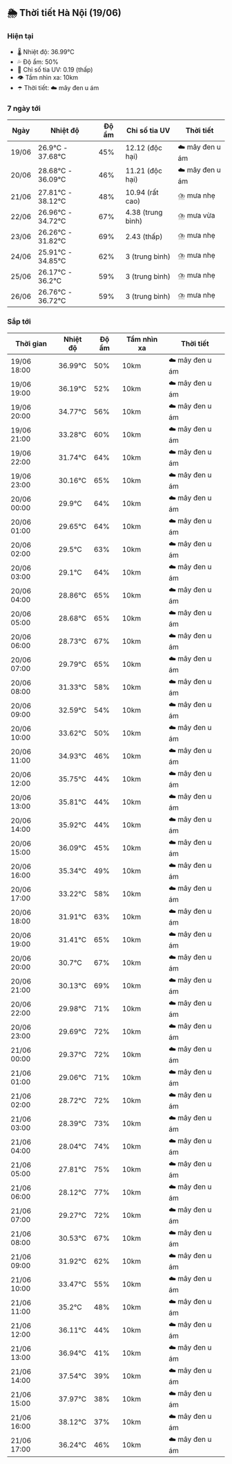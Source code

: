 ## 🌦️ Thời tiết Hà Nội (19/06)

### Hiện tại

- 🌡️ Nhiệt độ: 36.99℃
- 💦 Độ ẩm: 50%
- 🌟 Chỉ số tia UV: 0.19 (thấp)
- 👁️ Tầm nhìn xa: 10km
- ☂️ Thời tiết: ☁️ mây đen u ám

### 7 ngày tới

| Ngày | Nhiệt độ | Độ ẩm | Chỉ số tia UV | Thời tiết |
| --- | --- | --- | --- | --- |
| 19/06 | 26.9℃ - 37.68℃ | 45% | 12.12 (độc hại) | ☁️ mây đen u ám |
| 20/06 | 28.68℃ - 36.09℃ | 46% | 11.21 (độc hại) | ☁️ mây đen u ám |
| 21/06 | 27.81℃ - 38.12℃ | 48% | 10.94 (rất cao) | ⛈️ mưa nhẹ |
| 22/06 | 26.96℃ - 34.72℃ | 67% | 4.38 (trung bình) | ⛈️ mưa vừa |
| 23/06 | 26.26℃ - 31.82℃ | 69% | 2.43 (thấp) | ⛈️ mưa nhẹ |
| 24/06 | 25.91℃ - 34.85℃ | 62% | 3 (trung bình) | ⛈️ mưa nhẹ |
| 25/06 | 26.17℃ - 36.2℃ | 59% | 3 (trung bình) | ⛈️ mưa nhẹ |
| 26/06 | 26.76℃ - 36.72℃ | 59% | 3 (trung bình) | ⛈️ mưa nhẹ |

### Sắp tới

| Thời gian | Nhiệt độ | Độ ẩm | Tầm nhìn xa | Thời tiết |
| --- | --- | --- | --- | --- |
| 19/06 18:00 | 36.99℃ | 50% | 10km | ☁️ mây đen u ám |
| 19/06 19:00 | 36.19℃ | 52% | 10km | ☁️ mây đen u ám |
| 19/06 20:00 | 34.77℃ | 56% | 10km | ☁️ mây đen u ám |
| 19/06 21:00 | 33.28℃ | 60% | 10km | ☁️ mây đen u ám |
| 19/06 22:00 | 31.74℃ | 64% | 10km | ☁️ mây đen u ám |
| 19/06 23:00 | 30.16℃ | 65% | 10km | ☁️ mây đen u ám |
| 20/06 00:00 | 29.9℃ | 64% | 10km | ☁️ mây đen u ám |
| 20/06 01:00 | 29.65℃ | 64% | 10km | ☁️ mây đen u ám |
| 20/06 02:00 | 29.5℃ | 63% | 10km | ☁️ mây đen u ám |
| 20/06 03:00 | 29.1℃ | 64% | 10km | ☁️ mây đen u ám |
| 20/06 04:00 | 28.86℃ | 65% | 10km | ☁️ mây đen u ám |
| 20/06 05:00 | 28.68℃ | 65% | 10km | ☁️ mây đen u ám |
| 20/06 06:00 | 28.73℃ | 67% | 10km | ☁️ mây đen u ám |
| 20/06 07:00 | 29.79℃ | 65% | 10km | ☁️ mây đen u ám |
| 20/06 08:00 | 31.33℃ | 58% | 10km | ☁️ mây đen u ám |
| 20/06 09:00 | 32.59℃ | 54% | 10km | ☁️ mây đen u ám |
| 20/06 10:00 | 33.62℃ | 50% | 10km | ☁️ mây đen u ám |
| 20/06 11:00 | 34.93℃ | 46% | 10km | ☁️ mây đen u ám |
| 20/06 12:00 | 35.75℃ | 44% | 10km | ☁️ mây đen u ám |
| 20/06 13:00 | 35.81℃ | 44% | 10km | ☁️ mây đen u ám |
| 20/06 14:00 | 35.92℃ | 44% | 10km | ☁️ mây đen u ám |
| 20/06 15:00 | 36.09℃ | 45% | 10km | ☁️ mây đen u ám |
| 20/06 16:00 | 35.34℃ | 49% | 10km | ☁️ mây đen u ám |
| 20/06 17:00 | 33.22℃ | 58% | 10km | ☁️ mây đen u ám |
| 20/06 18:00 | 31.91℃ | 63% | 10km | ☁️ mây đen u ám |
| 20/06 19:00 | 31.41℃ | 65% | 10km | ☁️ mây đen u ám |
| 20/06 20:00 | 30.7℃ | 67% | 10km | ☁️ mây đen u ám |
| 20/06 21:00 | 30.13℃ | 69% | 10km | ☁️ mây đen u ám |
| 20/06 22:00 | 29.98℃ | 71% | 10km | ☁️ mây đen u ám |
| 20/06 23:00 | 29.69℃ | 72% | 10km | ☁️ mây đen u ám |
| 21/06 00:00 | 29.37℃ | 72% | 10km | ☁️ mây đen u ám |
| 21/06 01:00 | 29.06℃ | 71% | 10km | ☁️ mây đen u ám |
| 21/06 02:00 | 28.72℃ | 72% | 10km | ☁️ mây đen u ám |
| 21/06 03:00 | 28.39℃ | 73% | 10km | ☁️ mây đen u ám |
| 21/06 04:00 | 28.04℃ | 74% | 10km | ☁️ mây đen u ám |
| 21/06 05:00 | 27.81℃ | 75% | 10km | ☁️ mây đen u ám |
| 21/06 06:00 | 28.12℃ | 77% | 10km | ☁️ mây đen u ám |
| 21/06 07:00 | 29.27℃ | 72% | 10km | ☁️ mây đen u ám |
| 21/06 08:00 | 30.53℃ | 67% | 10km | ☁️ mây đen u ám |
| 21/06 09:00 | 31.92℃ | 62% | 10km | ☁️ mây đen u ám |
| 21/06 10:00 | 33.47℃ | 55% | 10km | ☁️ mây đen u ám |
| 21/06 11:00 | 35.2℃ | 48% | 10km | ☁️ mây đen u ám |
| 21/06 12:00 | 36.11℃ | 44% | 10km | ☁️ mây đen u ám |
| 21/06 13:00 | 36.94℃ | 41% | 10km | ☁️ mây đen u ám |
| 21/06 14:00 | 37.54℃ | 39% | 10km | ☁️ mây đen u ám |
| 21/06 15:00 | 37.97℃ | 38% | 10km | ☁️ mây đen u ám |
| 21/06 16:00 | 38.12℃ | 37% | 10km | ☁️ mây đen u ám |
| 21/06 17:00 | 36.24℃ | 46% | 10km | ☁️ mây đen u ám |
